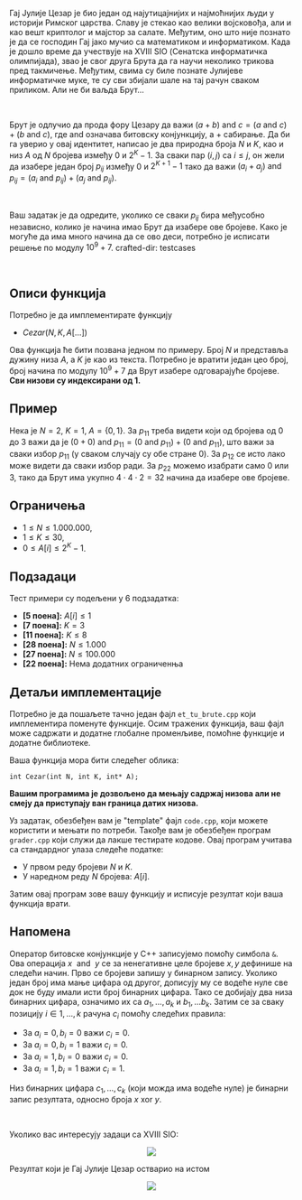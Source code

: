 ﻿Гај Јулије Цезар је био један од најутицајнијих и најмоћнијих људи у историји Римског царства. Славу је стекао као велики војсковођа, али и као вешт криптолог и мајстор за салате. Међутим, оно што није познато је да се господин Гај јако мучио са математиком и информатиком. Када је дошло време да учествује на XVIII SIO (Сенатска информатичка олимпијада), звао је свог друга Брута да га научи неколико трикова  пред такмичење. Међутим, свима су биле познате Јулијеве информатичке муке, те су сви збијали шале на тај рачун сваком приликом. Али не би ваљда Брут...

<br>

Брут је одлучио да прода фору Цезару да важи $(a+b)\text{ and }c=(a\text{ and }c)+(b\text{ and }c)$, где $\text{and}$ означава битовску конјункцију, а $+$ сабирање. Да би га уверио у овај идентитет, написао је два природна броја $N$ и $K$, као и низ $A$ од $N$ бројева између $0$ и $2^K-1$. За сваки пар $(i,j)$ са $i\leq j$, он жели да изабере један број $p_{ij}$ између $0$ и $2^{K+1}-1$ тако да важи $(a_i+a_j)\text{ and } p_{ij}=(a_i\text{ and } p_{ij}) + (a_j\text{ and } p_{ij})$. 

<br>

Ваш задатак је да одредите, уколико се сваки $p_{ij}$ бира међусобно независно, колико је начина имао Брут да изабере ове бројеве. Како је могуће да има много начина да се ово деси, потребно је исписати решење по модулу $10^9+7$.
crafted-dir: testcases

<br>



## Описи функција

Потребно је да имплементирате функцију

-   $Cezar(N, K, A[\ldots])$

Ова функција ће бити позвана једном по примеру. Број $N$  и представља дужину низа $A$, а $K$ је као из текста. Потребно је вратити један цео број, број начина по модулу $10^9+7$ да Врут изабере одговарајуће бројеве. 
   **Сви низови су индексирани од 1.**

## Пример

Нека је $N=2$, $K=1$,  $A=\{0,1\}$. За $p_{11}$ треба видети који од бројева од $0$ до $3$ важи да је $(0+0)\text{ and }p_{11}=(0\text{ and }p_{11})+(0\text{ and }p_{11})$, што важи за сваки избор $p_{11}$ (у сваком случају су обе стране $0$). За $p_{12}$ се исто лако може видети да сваки избор ради. За $p_{22}$ можемо изабрати само $0$ или $3$, тако да Брут има укупно $4\cdot4\cdot2=32$ начина да изабере ове бројеве.

## Ограничења

-   $1 \leq N \leq 1.000.000$,
-   $1 \leq K \leq 30$,
-   $0 \leq A[i] \leq 2^K-1$.
## Подзадаци

Тест примери су подељени у $6$ подзадатка:

-   **[5 поена]:** $A[i]\leq 1$
-   **[7 поена]:** $K=3$
-   **[11 поена]:** $K\leq 8$
-   **[28 поена]:** $N\leq 1.000$
-   **[27 поена]:** $N\leq 100.000$
-   **[22 поена]:** Нема додатних ограниченња

## Детаљи имплементације

Потребно је да пошаљете тачно један фајл  `et_tu_brute.cpp`  који имплементира поменуте функције. Осим тражених функција, ваш фајл може садржати и додатне глобалне променљиве, помоћне функције и додатне библиотеке.

Ваша функција мора бити следећег облика:

`int Cezar(int N, int K, int* A);`

**Вашим програмима је дозвољено да мењају садржај низова али не смеју да приступају ван граница датих низова.**

Уз задатак, обезбеђен вам је "template" фајл `code.cpp`, који можете користити и мењати по потреби. Такође вам је обезбеђен програм `grader.cpp` који служи да лакше тестирате кодове. Овај програм учитава са стандардног улаза следеће податке:

-   У првом реду бројеви $N$ и $K$.
-   У наредном реду $N$ бројева: $A[i]$.

Затим овај програм зове вашу функцију и исписује резултат који ваша функција врати.

## Напомена

Оператор битовске конјункције у C++ записујемо помоћу симбола `&`. Ова операција $x\ \text{ and } \ y$ се за ненегативне целе бројеве $x,y$ дефинише на следећи начин. Прво се бројеви запишу у бинарном запису. Уколико један број има мање цифара од другог, дописују му се водеће нуле све док не буду имали исти број бинарних цифара. Тако се добијају два низа бинарних цифара, означимо их са $a_1, \ldots, a_k$ и $b_1, \ldots b_k$. Затим се за сваку позицију $i \in {1, \ldots, k }$ рачуна $c_i$ помоћу следећих правила:

-   За $a_{i} = 0, b_{i} = 0$ важи $c_{i} = 0$.
-   За $a_{i} = 0, b_{i} = 1$ важи $c_{i} = 0$.
-   За $a_{i} = 1, b_{i} = 0$ важи $c_{i} = 0$.
-   За $a_{i} = 1, b_{i} = 1$ важи $c_{i} = 1$.

Низ бинарних цифара $c_1, \ldots, c_k$ (који можда има водеће нуле) је бинарни запис резултата, односно броја $x \ \text{xor} \ y$.

<br>

Уколико вас интересују задаци са XVIII SIO:

<p style="text-align: center;">
<img src="https://petljamediastorage.blob.core.windows.net/problemmedia/136039/SIO.png" >
</p>

Резултат који је Гај Јулије Цезар остварио на истом
 
 <p style="text-align: center;">
 
<img src="https://petljamediastorage.blob.core.windows.net/problemmedia/136039/rez.png" >

</p>
